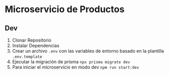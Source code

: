 # Microservicio de Productos

## Dev
1. Clonar Repositorio
2. Instalar Dependencias
3. Crear un archivo `.env` con las variables de entorno basado en la plantilla `.env.template`
4. Ejecutar la migración de prisma `npx prisma migrate dev`
5. Para iniciar el microservicio en modo dev `npm run start:dev`
